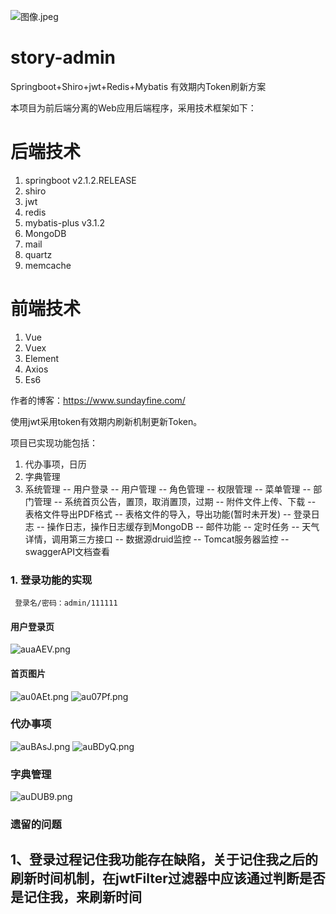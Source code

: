 ![图像.jpeg](https://i.loli.net/2020/07/30/12mvwEgYzZ7ftcd.jpg)
# story-admin
 Springboot+Shiro+jwt+Redis+Mybatis 有效期内Token刷新方案

本项目为前后端分离的Web应用后端程序，采用技术框架如下：
# 后端技术
1. springboot v2.1.2.RELEASE
2. shiro
3. jwt
4. redis
5. mybatis-plus v3.1.2
6. MongoDB
7. mail
8. quartz
9. memcache

# 前端技术
1. Vue
2. Vuex
3. Element
4. Axios
5. Es6

作者的博客：https://www.sundayfine.com/

使用jwt采用token有效期内刷新机制更新Token。

项目已实现功能包括：
1. 代办事项，日历
2. 字典管理
3. 系统管理
   -- 用户登录
   -- 用户管理
   -- 角色管理
   -- 权限管理
   -- 菜单管理
   -- 部门管理
   -- 系统首页公告，置顶，取消置顶，过期
   -- 附件文件上传、下载
   -- 表格文件导出PDF格式
   -- 表格文件的导入，导出功能(暂时未开发)
   -- 登录日志
   -- 操作日志，操作日志缓存到MongoDB
   -- 邮件功能
   -- 定时任务
   -- 天气详情，调用第三方接口
   -- 数据源druid监控
   -- Tomcat服务器监控
   -- swaggerAPI文档查看

   

### 1. 登录功能的实现
     登录名/密码：admin/111111
     
     



#### 用户登录页
![auaAEV.png](https://s1.ax1x.com/2020/07/30/auaAEV.png)
#### 首页图片
![au0AEt.png](https://s1.ax1x.com/2020/07/30/au0AEt.png)
![au07Pf.png](https://s1.ax1x.com/2020/07/30/au07Pf.png)
### 代办事项
![auBAsJ.png](https://s1.ax1x.com/2020/07/30/auBAsJ.png)
![auBDyQ.png](https://s1.ax1x.com/2020/07/30/auBDyQ.png)
### 字典管理
![auDUB9.png](https://s1.ax1x.com/2020/07/30/auDUB9.png)


### 遗留的问题
## 1、登录过程记住我功能存在缺陷，关于记住我之后的刷新时间机制，在jwtFilter过滤器中应该通过判断是否是记住我，来刷新时间


